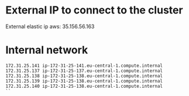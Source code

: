 

# External IP to connect to the cluster
External elastic ip aws: 35.156.56.163

# Internal network
```
172.31.25.141 ip-172-31-25-141.eu-central-1.compute.internal 
172.31.25.137 ip-172-31-25-137.eu-central-1.compute.internal 
172.31.25.138 ip-172-31-25-138.eu-central-1.compute.internal 
172.31.25.139 ip-172-31-25-138.eu-central-1.compute.internal 
172.31.25.140 ip-172-31-25-138.eu-central-1.compute.internal
``